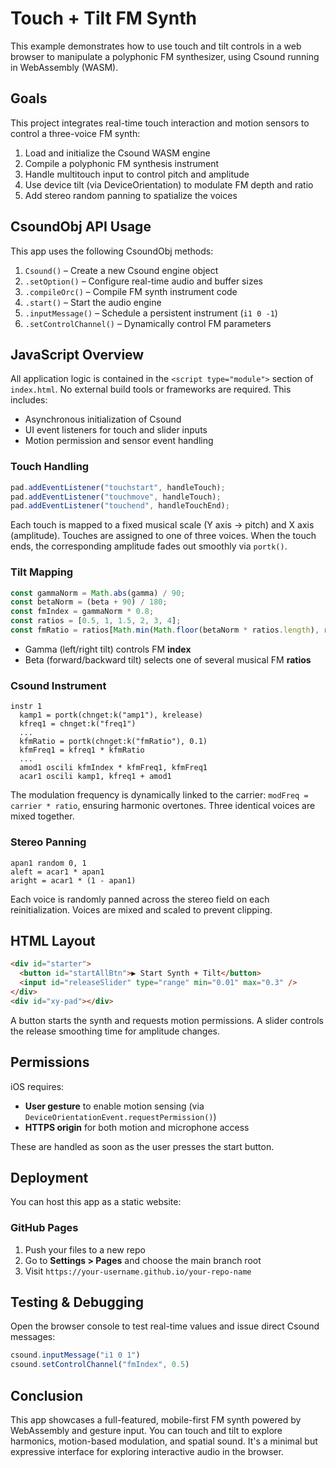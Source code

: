 
# Touch + Tilt FM Synth

This example demonstrates how to use touch and tilt controls in a web browser to manipulate a polyphonic FM synthesizer, using Csound running in WebAssembly (WASM).

## Goals
This project integrates real-time touch interaction and motion sensors to control a three-voice FM synth:

1. Load and initialize the Csound WASM engine  
2. Compile a polyphonic FM synthesis instrument  
3. Handle multitouch input to control pitch and amplitude  
4. Use device tilt (via DeviceOrientation) to modulate FM depth and ratio  
5. Add stereo random panning to spatialize the voices  

## CsoundObj API Usage
This app uses the following CsoundObj methods:

1. `Csound()` – Create a new Csound engine object  
2. `.setOption()` – Configure real-time audio and buffer sizes  
3. `.compileOrc()` – Compile FM synth instrument code  
4. `.start()` – Start the audio engine  
5. `.inputMessage()` – Schedule a persistent instrument (`i1 0 -1`)  
6. `.setControlChannel()` – Dynamically control FM parameters  

## JavaScript Overview
All application logic is contained in the `<script type="module">` section of `index.html`. No external build tools or frameworks are required. This includes:

- Asynchronous initialization of Csound  
- UI event listeners for touch and slider inputs  
- Motion permission and sensor event handling  

### Touch Handling
```javascript
pad.addEventListener("touchstart", handleTouch);
pad.addEventListener("touchmove", handleTouch);
pad.addEventListener("touchend", handleTouchEnd);
```
Each touch is mapped to a fixed musical scale (Y axis → pitch) and X axis (amplitude). Touches are assigned to one of three voices. When the touch ends, the corresponding amplitude fades out smoothly via `portk()`.

### Tilt Mapping
```javascript
const gammaNorm = Math.abs(gamma) / 90;
const betaNorm = (beta + 90) / 180;
const fmIndex = gammaNorm * 0.8;
const ratios = [0.5, 1, 1.5, 2, 3, 4];
const fmRatio = ratios[Math.min(Math.floor(betaNorm * ratios.length), ratios.length - 1)];
```
- Gamma (left/right tilt) controls FM **index**  
- Beta (forward/backward tilt) selects one of several musical FM **ratios**  

### Csound Instrument
```csound
instr 1
  kamp1 = portk(chnget:k("amp1"), krelease)
  kfreq1 = chnget:k("freq1")
  ...
  kfmRatio = portk(chnget:k("fmRatio"), 0.1)
  kfmFreq1 = kfreq1 * kfmRatio
  ...
  amod1 oscili kfmIndex * kfmFreq1, kfmFreq1
  acar1 oscili kamp1, kfreq1 + amod1
```
The modulation frequency is dynamically linked to the carrier: `modFreq = carrier * ratio`, ensuring harmonic overtones. Three identical voices are mixed together.

### Stereo Panning
```csound
apan1 random 0, 1
aleft = acar1 * apan1
aright = acar1 * (1 - apan1)
```
Each voice is randomly panned across the stereo field on each reinitialization. Voices are mixed and scaled to prevent clipping.

## HTML Layout
```html
<div id="starter">
  <button id="startAllBtn">▶️ Start Synth + Tilt</button>
  <input id="releaseSlider" type="range" min="0.01" max="0.3" />
</div>
<div id="xy-pad"></div>
```
A button starts the synth and requests motion permissions. A slider controls the release smoothing time for amplitude changes.

## Permissions
iOS requires:
- **User gesture** to enable motion sensing (via `DeviceOrientationEvent.requestPermission()`)  
- **HTTPS origin** for both motion and microphone access  

These are handled as soon as the user presses the start button.

## Deployment
You can host this app as a static website:

### GitHub Pages
1. Push your files to a new repo  
2. Go to **Settings > Pages** and choose the main branch root  
3. Visit `https://your-username.github.io/your-repo-name`  

## Testing & Debugging
Open the browser console to test real-time values and issue direct Csound messages:
```js
csound.inputMessage("i1 0 1")
csound.setControlChannel("fmIndex", 0.5)
```

## Conclusion
This app showcases a full-featured, mobile-first FM synth powered by WebAssembly and gesture input. You can touch and tilt to explore harmonics, motion-based modulation, and spatial sound. It's a minimal but expressive interface for exploring interactive audio in the browser.

